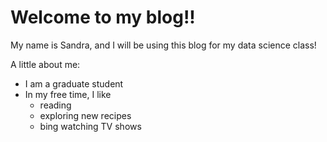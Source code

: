 # Welcome to my blog!!

My name is Sandra, and I will be using this blog for my data science class!

A little about me:  
* I am a graduate student  
* In my free time, I like  
    + reading  
    + exploring new recipes  
    + bing watching TV shows  
